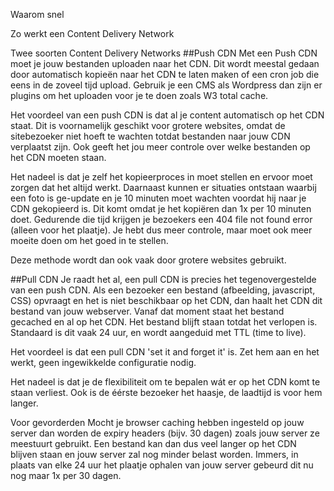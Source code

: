 Waarom snel

Zo werkt een Content Delivery Network

Twee soorten Content Delivery Networks ##Push CDN Met een Push CDN moet je jouw bestanden uploaden
naar het CDN. Dit wordt meestal gedaan door automatisch kopieën naar het CDN te laten maken of een
cron job die eens in de zoveel tijd upload. Gebruik je een CMS als Wordpress dan zijn er plugins om
het uploaden voor je te doen zoals W3 total cache.

Het voordeel van een push CDN is dat al je content automatisch op het CDN staat. Dit is voornamelijk
geschikt voor grotere websites, omdat de sitebezoeker niet hoeft te wachten totdat bestanden naar
jouw CDN verplaatst zijn. Ook geeft het jou meer controle over welke bestanden op het CDN moeten
staan.

Het nadeel is dat je zelf het kopieerproces in moet stellen en ervoor moet zorgen dat het altijd
werkt. Daarnaast kunnen er situaties ontstaan waarbij een foto is ge-update en je 10 minuten moet
wachten voordat hij naar je CDN gekopieerd is. Dit komt omdat je het kopiëren dan 1x per 10 minuten
doet. Gedurende die tijd krijgen je bezoekers een 404 file not found error (alleen voor het
plaatje). Je hebt dus meer controle, maar moet ook meer moeite doen om het goed in te stellen.

Deze methode wordt dan ook vaak door grotere websites gebruikt.

##Pull CDN Je raadt het al, een pull CDN is precies het tegenovergestelde van een push CDN. Als een
bezoeker een bestand (afbeelding, javascript, CSS) opvraagt en het is niet beschikbaar op het CDN,
dan haalt het CDN dit bestand van jouw webserver. Vanaf dat moment staat het bestand gecached en al
op het CDN. Het bestand blijft staan totdat het verlopen is. Standaard is dit vaak 24 uur, en wordt
aangeduid met TTL (time to live).

Het voordeel is dat een pull CDN 'set it and forget it' is. Zet hem aan en het werkt, geen
ingewikkelde configuratie nodig.

Het nadeel is dat je de flexibiliteit om te bepalen wát er op het CDN komt te staan verliest. Ook is
de éérste bezoeker het haasje, de laadtijd is voor hem langer.

Voor gevorderden Mocht je browser caching hebben ingesteld op jouw server dan worden de expiry
headers (bijv. 30 dagen) zoals jouw server ze meestuurt gebruikt. Een bestand kan dan dus veel
langer op het CDN blijven staan en jouw server zal nog minder belast worden. Immers, in plaats van
elke 24 uur het plaatje ophalen van jouw server gebeurd dit nu nog maar 1x per 30 dagen.
